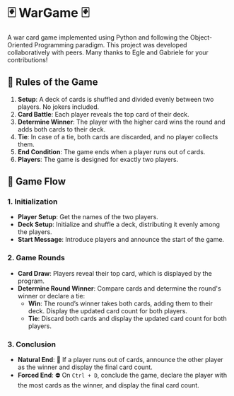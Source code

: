 # 🃏 WarGame 🃏

A war card game implemented using Python and following the Object-Oriented Programming paradigm. This project was developed collaboratively with peers. Many thanks to Egle and Gabriele for your contributions!

## 📜 Rules of the Game

1. **Setup**: A deck of cards is shuffled and divided evenly between two players. No jokers included.
2. **Card Battle**: Each player reveals the top card of their deck.
3. **Determine Winner**: The player with the higher card wins the round and adds both cards to their deck.
4. **Tie**: In case of a tie, both cards are discarded, and no player collects them.
5. **End Condition**: The game ends when a player runs out of cards.
6. **Players**: The game is designed for exactly two players.

## 🔄 Game Flow

### 1. Initialization
- **Player Setup**: Get the names of the two players.
- **Deck Setup**: Initialize and shuffle a deck, distributing it evenly among the players.
- **Start Message**: Introduce players and announce the start of the game.

### 2. Game Rounds
- **Card Draw**: Players reveal their top card, which is displayed by the program.
- **Determine Round Winner**: Compare cards and determine the round's winner or declare a tie:
  - **Win**: The round’s winner takes both cards, adding them to their deck. Display the updated card count for both players.
  - **Tie**: Discard both cards and display the updated card count for both players.

### 3. Conclusion
- **Natural End**: 🏅 If a player runs out of cards, announce the other player as the winner and display the final card count.
- **Forced End**: ⛔ On `Ctrl + D`, conclude the game, declare the player with the most cards as the winner, and display the final card count.





